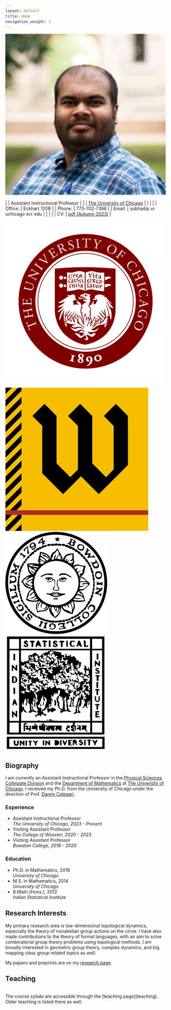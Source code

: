```yaml
---
layout: default
title: Home
navigation_weight: 1
---
```


<div class="about">
<div class="picture">

[![Subhadip Chowdhury](assets/photos/me_small.jpg)](assets/photos/)
</div>

<div class="mail">

|        | Assistant Instructional Professor |
|        | [The University of Chicago]()  |
|        |    |
| Office: | Eckhart 120B |
| Phone: | 773-702-7398 |
| Email: | subhadip `at` uchicago `dot` edu |
|        |    |
| CV: | <i class="far fa-file-pdf"></i> [pdf (Autumn 2023)](assets/CV.pdf) |

</div>
<div class="shield">
  <div class="current">
  
  ![The University of Chicago](assets/UChicago_seal.svg "Crescat scientia; vita excolatur")
  </div>
  <div class="old">
  
   ![The College of Wooster](assets/Wooster_seal.png "Ex Uno Fonte")
   ![Bowdoin College](assets/bowdoin_seal.png "Ut Aquila Versus Coelum")
   ![Indian Statistical Institute](assets/isi_logo.png "भिन्नेष्वैक्यस्य दर्शनम्")
  </div>
</div>

</div>

<div class='anchor'>

## Biography

I am currently an Assistant Instructional Professor in the [Physical Sciences Collegiate Division](https://college.uchicago.edu/academics/physical-sciences-collegiate-division) and the [Department of Mathematics](https://mathematics.uchicago.edu/) at [The University of Chicago](https://www.uchicago.edu/). I received my Ph.D. from the University of Chicago under the direction of Prof. [Danny Calegari](http://math.uchicago.edu/~dannyc/).

<div class='experience'>

### Experience ###

* Assistant Instructional Professor <br> 
  _The University of Chicago, 2023 - Present_
* Visiting Assistant Professor <br> 
  _The College of Wooster, 2020 - 2023_
* Visiting Assistant Professor <br> 
  _Bowdoin College, 2018 - 2020_

</div>

<div class='education'>

### Education ###

* Ph.D. in Mathematics, 2018<br>
  _University of Chicago_
* M.S. in Mathematics, 2014<br>
  _University of Chicago_
* B.Math.(Hons.), 2012<br>
  _Indian Statistical Institute_

</div>

</div>

<div class='anchor'>

## Research Interests

My primary research area is low-dimensional topological dynamics, especially the theory of nonabelian group actions on the circle. I have also made contributions to the theory of formal languages, with an aim to solve combinatorial group theory problems using topological methods. I am broadly interested in geometric group theory, complex dynamics, and big mapping class group related topics as well.

My papers and preprints are on my [research page](research).

</div>

<div class='anchor'>

## Teaching

<br>
The course syllabi are accessible through the [teaching page](teaching). Older teaching is listed there as well.

</div>
